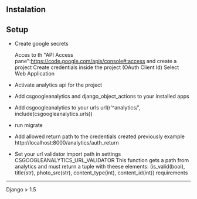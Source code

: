 Instalation
-----------


Setup
-----

- Create google secrets

  Acces to th "API Access pane":https://code.google.com/apis/console#:access and create a project
  Create credentials inside the project (OAuth Client Id)
  Select Web Application
- Activate analytics api for the project
- Add csgoogleanalytics and django_object_actions to your installed apps
- Add csgoogleanalytics to your urls
  url(r'^analytics/', include(csgoogleanalytics.urls))
- run migrate
- Add allowed return path to the credentials created previously
    example
    http://localhost:8000/analytics/auth_return
- Set your url validator import path in settings CSGOOGLEANALYTICS_URL_VALIDATOR
   This function gets a path from analytics and must return a tuple with theese elements:
   (is_valid(bool), title(str), photo_src(str), content_type(int), content_id(int))
requirements
------------

Django > 1.5
